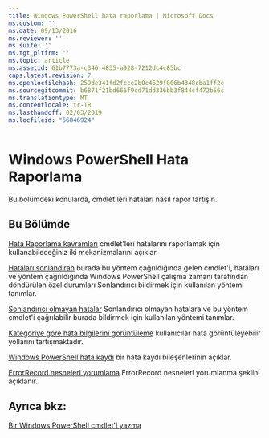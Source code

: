 ```yaml
---
title: Windows PowerShell hata raporlama | Microsoft Docs
ms.custom: ''
ms.date: 09/13/2016
ms.reviewer: ''
ms.suite: ''
ms.tgt_pltfrm: ''
ms.topic: article
ms.assetid: 61b7773a-c346-4835-a928-7212dc4c85bc
caps.latest.revision: 7
ms.openlocfilehash: 259de341fd2fcce2b0c4629f806b4348cba1ff2c
ms.sourcegitcommit: b6871f21bd666f9cd71dd336bb3f844cf472b56c
ms.translationtype: MT
ms.contentlocale: tr-TR
ms.lasthandoff: 02/03/2019
ms.locfileid: "56846924"
---
```

# <a name="windows-powershell-error-reporting"></a>Windows PowerShell Hata Raporlama

Bu bölümdeki konularda, cmdlet'leri hataları nasıl rapor tartışın.

## <a name="in-this-section"></a>Bu Bölümde

[Hata Raporlama kavramları](./error-reporting-concepts.md) cmdlet'leri hatalarını raporlamak için kullanabileceğiniz iki mekanizmalarını açıklar.

[Hataları sonlandıran](./terminating-errors.md) burada bu yöntem çağrıldığında gelen cmdlet'i, hataları ve yöntem çağrıldığında Windows PowerShell çalışma zamanı tarafından döndürülen özel durumları Sonlandırıcı bildirmek için kullanılan yöntemi tanımlar.

[Sonlandırıcı olmayan hatalar](./non-terminating-errors.md) Sonlandırıcı olmayan hatalara ve bu yöntem cmdlet'i çağrılabilir burada bildirmek için kullanılan yöntemi tanımlar.

[Kategoriye göre hata bilgilerini görüntüleme](./displaying-error-information.md) kullanıcılar hata görüntüleyebilir yollarını tartışmaktadır.

[Windows PowerShell hata kaydı](./windows-powershell-error-records.md) bir hata kaydı bileşenlerinin açıklar.

[ErrorRecord nesneleri yorumlama](./interpreting-errorrecord-objects.md) ErrorRecord nesneleri yorumlanma şeklini açıklanır.

## <a name="see-also"></a>Ayrıca bkz:

[Bir Windows PowerShell cmdlet'i yazma](./writing-a-windows-powershell-cmdlet.md)
